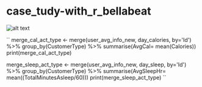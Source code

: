 # case_tudy-with_r_bellabeat
![alt text](https://ningjoanne.files.wordpress.com/2024/04/avg_calories-5.png?w=479)

``
merge_cal_act_type <- merge(user_avg_info_new, day_calories, by='Id') %>% 
  group_by(CustomerType) %>% summarise(AvgCal= mean(Calories))
print(merge_cal_act_type)


merge_sleep_act_type <- merge(user_avg_info_new, day_sleep, by='Id') %>% 
  group_by(CustomerType) %>% summarise(AvgSleepHr= mean((TotalMinutesAsleep/60)))
print(merge_sleep_act_type)
``
